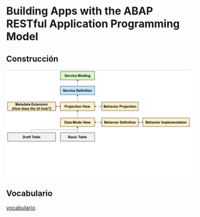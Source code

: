 # Building Apps with the ABAP RESTful Application Programming Model 

## Construcción
![building_01](./img/building_01.png)

## Vocabulario
[vocabulario](./vocabulario.md)
